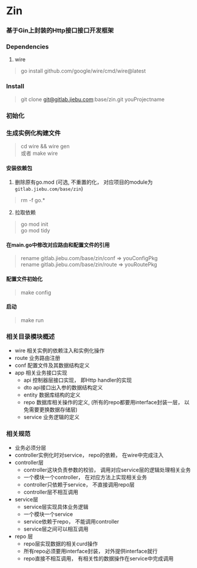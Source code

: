 # Zin

### 基于Gin上封装的Http接口接口开发框架

### Dependencies
1. wire
> go install github.com/google/wire/cmd/wire@latest

### Install
> git clone git@gitlab.jiebu.com:base/zin.git youProjectname

### 初始化
### 生成实例化构建文件
> cd wire && wire gen  
> 或者 make wire
#### 安装依赖包
1. 删除原有go.mod (可选, 不重置的化， 对应项目的module为`gitlab.jiebu.com/base/zin`)
> rm -f go.*

2. 拉取依赖
> go mod init  
> go mod tidy

#### 在main.go中修改对应路由和配置文件的引用
> rename gitlab.jiebu.com/base/zin/conf => youConfigPkg  
> rename gitlab.jiebu.com/base/zin/route => youRoutePkg


#### 配置文件初始化
> make config

#### 启动
> make run

### 相关目录模块概述
+ wire 相关实例的依赖注入和实例化操作 
+ route 业务路由注册
+ conf 配置文件及其数据结构定义
+ app 相关业务接口实现
  + api 控制器层接口实现， 即Http handler的实现
  + dto api接口出入参的数据结构定义
  + entity 数据库结构的定义
  + repo 数据库相关操作的定义, (所有的repo都要用interface封装一层， 以免需要更换数据存储层)
  + service 业务逻辑的定义

### 相关规范
+ 业务必须分层
+ controller实例化时对service， repo的依赖， 在wire中完成注入
+ controller层
  + controller这块负责参数的校验， 调用对应service层的逻辑处理相关业务
  + 一个模块一个controller， 在对应方法上实现相关业务
  + controller只依赖于service， 不直接调用repo层
  + controller层不相互调用
+ service层
  + service层实现具体业务逻辑
  + 一个模块一个service
  + service依赖于repo， 不能调用controller
  + service层之间可以相互调用
+ repo 层
  + repo层实现数据的相关curd操作
  + 所有repo必须要用interface封装， 对外提供interface就行
  + repo直接不相互调用， 有相关性的数据操作在service中完成调用

